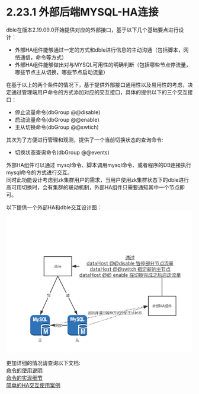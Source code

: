 # 2.23.1 外部后端MYSQL-HA连接

dble在版本2.19.09.0开始提供对应的外部接口，基于以下几个基础要点进行设计：
+ 外部HA组件能够通过一定的方式和dble进行信息的主动沟通（包括脚本，网络通信，命令等方式）
+ 外部HA组件能够做出对与MYSQL可用性的明确判断（包括哪些节点停流量，哪些节点主从切换，哪些节点启动流量）

在基于以上的两个条件的情况下，基于提供外部接口通用性以及易用性的考虑，决定通过管理端用户命令的方式添加对应的交互接口，具体的提供以下的三个交互接口：
+ 停止流量命令(dbGroup @@disable)
+ 启动流量命令(dbGroup @@enable)
+ 主从切换命令(dbGroup @@swtich)

其次为了方便进行管理和观测，提供了一个当前切换状态的查询命令:
+ 切换状态查询命令(dbGroup @@events)

外部HA组件可以通过 mysql命令、脚本调用mysql命令、或者程序的DB连接执行mysql命令的方式进行交互。  
同时此功能设计考虑到zk集群用户的需求，当用户使用zk集群状态下的dble进行高可用切换时，会有集群的联动机制，外部HA组件只需要通知其中一个节点即可。

以下提供一个外部HA和dble交互设计图：
![overview](pic/2.23_overview.png)

更加详细的情况请查询以下文档:  
[命令的使用说明](2.23.2_command_usage.md)  
[命令的实现细节](2.23.3_Logical_detail.md)  
[简单的HA交互使用案例](2.23.4_mha_sample.md)  

